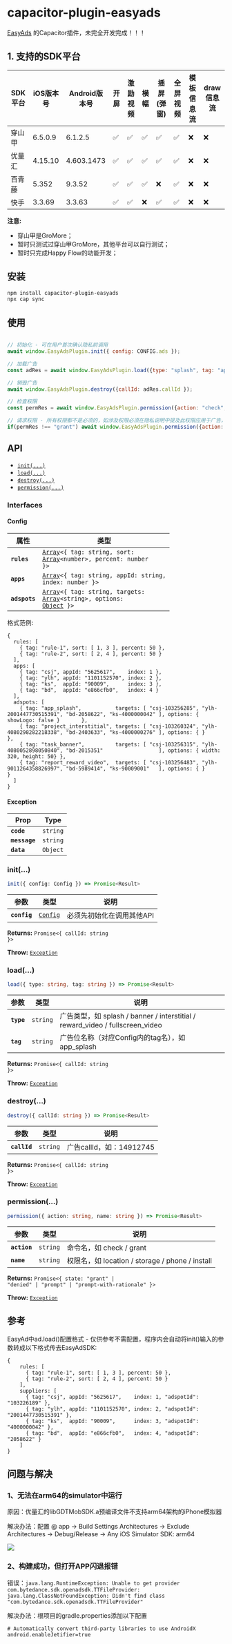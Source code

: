 # capacitor-plugin-easyads

[EasyAds](https://github.com/bayescom/EasyAds) 的Capacitor插件，未完全开发完成！！！

## 1. 支持的SDK平台

| SDK平台 | iOS版本号 | Android版本号   | 开屏 | 激励视频 | 横幅 | 插屏(弹窗) | 全屏视频 | 模板信息流 | draw信息流 |
|--------|----------|----------------|-----|--------|------|-----------|---------|----------|-----------| 
| 穿山甲  |6.5.0.9   | 6.1.2.5        |✅   | ✅      | ✅   | ✅        | ✅       | ❌       | ❌        |
| 优量汇  |4.15.10   | 4.603.1473     |✅   | ✅      | ✅   | ✅        | ✅       | ❌       | ❌        |
| 百青藤  |5.352     | 9.3.52         |✅   | ✅      | ✅   | ❌        | ✅       | ❌       | ❌        |
| 快手   |3.3.69     | 3.3.63         |✅   | ✅      | ❌   | ✅        | ✅       | ❌       | ❌        |

**注意:** 
* 穿山甲是GroMore；
* 暂时只测试过穿山甲GroMore，其他平台可以自行测试；
* 暂时只完成Happy Flow的功能开发；

## 安装

```bash
npm install capacitor-plugin-easyads
npx cap sync
```

## 使用

```javascript

// 初始化 - 可在用户首次确认隐私前调用
await window.EasyAdsPlugin.init({ config: CONFIG.ads });

// 加载广告
const adRes = await window.EasyAdsPlugin.load({type: "splash", tag: "app_splash"});

// 销毁广告
await window.EasyAdsPlugin.destroy({callId: adRes.callId });

// 检查权限
const permRes = await window.EasyAdsPlugin.permission({action: "check", name: "location" });

// 请求权限 - 所有权限都不是必须的，如涉及权限必须在隐私说明中提及此权限应用于广告，否则影响上架审核
if(permRes !== "grant") await window.EasyAdsPlugin.permission({action: "grant", name: "location" });

```

## API

<docgen-index>

* [`init(...)`](#init)
* [`load(...)`](#load)
* [`destroy(...)`](#destroy)
* [`permission(...)`](#permission)

</docgen-index>

<docgen-api>
<!--Update the source file JSDoc comments and rerun docgen to update the docs below-->

### Interfaces


#### Config

| 属性          | 类型                                          |
| ------------- | -------------------------------------------- |
| **`rules`**   | <code><a href="#array">Array</a>&lt;{ tag: string, sort: <a href="#array">Array</a>&lt;number&gt;, percent: number }&gt;</code> |
| **`apps`**    | <code><a href="#array">Array</a>&lt;{ tag: string, appId: string, index: number }&gt;</code> |
| **`adspots`** | <code><a href="#array">Array</a>&lt;{ tag: string, targets: <a href="#array">Array</a>&lt;string&gt;, options: <a href="#object">Object</a> }&gt;</code> |

格式范例:
```
{ 
  rules: [
    { tag: "rule-1", sort: [ 1, 3 ], percent: 50 },
    { tag: "rule-2", sort: [ 2, 4 ], percent: 50 }
  ],
  apps: [
    { tag: "csj", appId: "5625617",    index: 1 },
    { tag: "ylh", appId: "1101152570", index: 2 },
    { tag: "ks",  appId: "90009",      index: 3 },
    { tag: "bd",  appId: "e866cfb0",   index: 4 }
  ],
  adspots: [
    { tag: "app_splash",           targets: [ "csj-103256285", "ylh-2001447730515391", "bd-2058622", "ks-4000000042" ], options: { showLogo: false }       },
    { tag: "project_interstitial", targets: [ "csj-103260324", "ylh-4080298282218338", "bd-2403633", "ks-4000000276" ], options: { }                       },
    { tag: "task_banner",          targets: [ "csj-103256315", "ylh-4080052898050840", "bd-2015351"                  ], options: { width: 320, height: 50} },
    { tag: "report_reward_video",  targets: [ "csj-103256483", "ylh-9011264358826997", "bd-5989414", "ks-90009001"   ], options: { }                       }
  ]
}
```

#### Exception

| Prop          | Type                                      |
| ------------- | ----------------------------------------- |
| **`code`**    | <code>string</code>                       |
| **`message`** | <code>string</code>                       |
| **`data`**    | <code>Object</code>                       |


### init(...)

```typescript
init({ config: Config }) => Promise<Result>
```

| 参数          | 类型                                      | 说明  
| ------------ | ----------------------------------------- | ------------ 
| **`config`** | <code><a href="#config">Config</a></code> | 必须先初始化在调用其他API

**Returns:** <code>Promise&lt;{ callId: string }&gt;</code>

**Throw:** <code><a href="#result">Exception</a></code>


### load(...)

```typescript
load({ type: string, tag: string }) => Promise<Result>
```

| 参数       | 类型                 | 说明
| ---------- | ------------------- | --------------
| **`type`** | <code>string</code> | 广告类型，如 splash / banner / interstitial / reward_video / fullscreen_video
| **`tag`**  | <code>string</code> | 广告位名称（对应Config内的tag名），如 app_splash

**Returns:** <code>Promise&lt;{ callId: string }&gt;</code>

**Throw:** <code><a href="#result">Exception</a></code>


### destroy(...)

```typescript
destroy({ callId: string }) => Promise<Result>
```

| 参数          | 类型                 | 说明
| ------------- | ------------------- | --------------
| **`callId`**  | <code>string</code> | 广告callId，如：14912745

**Returns:** <code>Promise&lt;{ callId: string }&gt;</code>

**Throw:** <code><a href="#result">Exception</a></code>


### permission(...)

```typescript
permission({ action: string, name: string }) => Promise<Result>
```

| 参数       | 类型                 | 说明
| ---------- | ------------------- | --------------
| **`action`** | <code>string</code> | 命令名，如 check / grant
| **`name`**  | <code>string</code> | 权限名，如 location / storage / phone / install

**Returns:** <code>Promise&lt;{ state: "grant" | "denied" | "prompt" | "prompt-with-rationale" }&gt;</code>

**Throw:** <code><a href="#result">Exception</a></code>

</docgen-api>

## 参考
EasyAd中ad.load()配置格式 - 仅供参考不需配置，程序内会自动将init()输入的参数转成以下格式传去EasyAdSDK:
```
{
    rules: [
      { tag: "rule-1", sort: [ 1, 3 ], percent: 50 },
      { tag: "rule-2", sort: [ 2, 4 ], percent: 50 }
    ],
    suppliers: [
      { tag: "csj", appId: "5625617",    index: 1, "adspotId": "103226189" },
      { tag: "ylh", appId: "1101152570", index: 2, "adspotId": "2001447730515391" },
      { tag: "ks",  appId: "90009",      index: 3, "adspotId": "4000000042" },
      { tag: "bd",  appId: "e866cfb0",   index: 4, "adspotId": "2058622" }
    ]
}
```

## 问题与解决

### 1、无法在arm64的simulator中运行

原因：优量汇的libGDTMobSDK.a预编译文件不支持arm64架构的iPhone模拟器

解决办法：配置 @ app -> Build Settings Architectures -> Exclude Architectures -> Debug/Release -> Any iOS Simulator SDK: arm64

 [<img src="https://github.com/CyrusNG/capacitor-plugin-easyads/blob/c41931073c6dc7d31dc5b1565d3183046d9d6176/reference/settingExcludeArm64.png"/>](settingExcludeArm64.png)


### 2、构建成功，但打开APP闪退报错

错误：`java.lang.RuntimeException: Unable to get provider com.bytedance.sdk.openadsdk.TTFileProvider: java.lang.ClassNotFoundException: Didn't find class "com.bytedance.sdk.openadsdk.TTFileProvider"`

解决办法：根项目的gradle.properties添加以下配置
```properties
# Automatically convert third-party libraries to use AndroidX
android.enableJetifier=true
```
